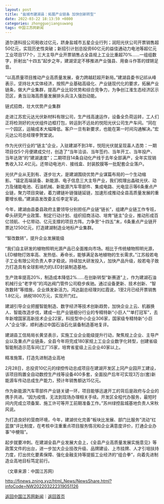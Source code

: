 ```yaml
---
layout: post
title: "盐城市建湖县：拓展产业链条 加快创新转型"
date: 2022-03-22 18:13:59 +0800
categories: zhongguojiangsuwang
tags: 中国江苏网新闻
---
```

<p>道尔道科技公司税收过亿元，跻身盐城市五星企业行列；润阳光伏公司开票销售超50亿元，实现历史性突破；新招引计划总投资60亿元的益佳通动力电池等超亿元工业项目177个，三大主导产业开票销售占全县规上工业比重超70%……一组组数字，折射出“十四五”起步之年，建湖坚定不移推进产业强县、用奋斗作答的铿锵足音。</p><p>“以高质量项目推动产业高质量发展，奋力跨越赶超开新局。”建湖县委书记祁从峰表示，坚持壮大实体经济，按照产业基础高级化、产业链现代化的要求，拓展产业链条，做大产业集群，提高产业比较优势和综合竞争力，为争创江淮生态经济区示范区，勇当沿海高质量发展排头兵注入强劲动能。</p><p>链式招商，壮大优势产业集群</p><p>走进江苏宏元达光伏新材料有限公司，生产线高速运作，设备全负荷运转，工人们正将检测好的光伏组件边框打包，转运到不远处的悦阳光伏公司生产车间。“同在一个园区，运输成本大幅降低。客户一旦有新要求，也能在第一时间沟通解决。”宏元达公司总经理李贺堂说。</p><p>作为光伏行业的“链主”企业，入驻建湖不到3年，悦阳光伏就呈现喜人态势：一期项目仅5个月便建成交付，创造了“当年洽谈、当年签约、当年开工、当年投产、当年达效”的“建湖速度”；二期项目14条自动化产线于去年全部满产，全年实现销售收入32.4亿元。还带动电池片、接线盒、封装胶膜等一批配套企业落户。</p><p>光伏产业从无到有、逐步壮大，是建湖围绕优势产业谋篇布局的一个生动缩影。“锚定高端装备、新能源、电子信息三大主导产业，我们梳理出晶硅光伏、动力及储能电池、石油机械、新能源汽车零部件、集成电路、光电显示等6条重点产业链，聚力项目突破，着力建链补链强链延链，加速形成推动全县高质量发展的重要增长极。”建湖县发改委主任李定军说。</p><p>今年，建湖由县委县政府主要领导分别担任产业链“链长”，组建产业链工作专班，牵头研究产业政策、制定行动计划、组织招商活动、培育“链主”企业，推动形成百亿领航、十亿带动、亿元支撑的项目方阵。力争至“十四五”末，6条重点产业链开票达1250亿元，打造建湖制造业地标产业集群。</p><p>“智改数转”，提升企业发展能级</p><p>“我们自主研发的植物照明光源产品已全面推向市场。相比于传统植物照明光源，LED植物灯效率高、发热低、寿命长，能够满足各地植物的生长需求。”江苏般若电子工业有限公司负责人李才稳说。持续加大研发投入，加快产品升级，般若电子致力打造具有全球影响力的LED封装制造基地。</p><p>生产效率提高20%，制造成本降低2%……在创新转型“新赛道”上，作为建湖石油机械行业“老字号”的鸿达阀门管件公司稳步疾驰。通过设备更新、技术创新、“智改数转”等措施，企业焕发新活力。鸿达副总经理刘红霞说，1至2月已经开票销售1.8亿元，纳税1800万元，实现开门红。</p><p>建湖引导企业把握智能制造、数字经济等技术创新趋势，加快企业上云、机器换人、智能改造步伐，建成一批产业链细分行业的专精特新“小巨人”“单打冠军”，去年新增国家高新技术企业22家，科技型中小企业306家，国家级专精特新“小巨人”企业1家，顺利通过中国石油石化装备制造基地复评。</p><p>建湖县工信局局长黄坚表示，实施工业企业能级提升行动，聚焦规上企业、主导产业以及重点产业链条，全县今年将完成180家规上工业企业数字化转型，创建省级智能制造示范车间(工厂)5家，培育省星级上云企业40家以上。</p><p>精准施策，打造先进制造业高地</p><p>2月28日，总投资10亿元的绿控传动总成项目在建湖开发区上冈产业园开工建设，该项目购置全自动数控生产线等设备400多套，全面投产后年可实现3万台(套)新能源车传动总成生产能力，预计年销售额达15亿元。</p><p>作为新能源汽车零部件产业链关键一环，项目能够迅速开工的背后是政府与企业的携手共进。“因为疫情，无法到现场办理相关手续。开发区全程代办服务，最短时间内完成立项备案、施工许可等开工前期准备工作。”苏州绿控盐城基地负责人宋秋风说。</p><p>为打造良好的营商环境，今年，建湖优化完善“板块比发展、部门比服务”流动“红蓝旗”评比制度，在考核中注重重点项目服务情况和企业满意度评价，打通企业办事“中梗阻”。</p><p>起步就要冲刺。在建湖全县产业发展大会上，《全县产业高质量发展实施意见》等政策文件的出台，进一步加大企业技改升级、品牌建设、上市挂牌、人才引培扶持力度，打出优化要素保障、强化金融支持等提振工业经济的“组合拳”，向着先进制造业高地目标笃定前行。</p><p class="em_media">（文章来源：中国江苏网）</p>

<http://finews.zning.xyz/html_News/NewsShare.html?infoCode=NW202203222319051126>

[返回中国江苏网新闻](//finews.withounder.com/category/zhongguojiangsuwang.html)｜[返回首页](//finews.withounder.com/)